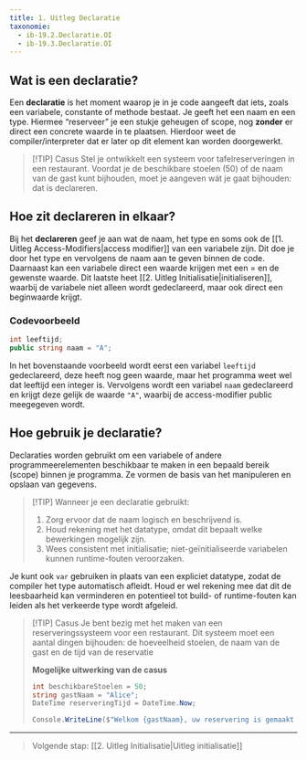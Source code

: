 ```yaml
---
title: 1. Uitleg Declaratie
taxonomie:
  - ib-19.2.Declaratie.OI
  - ib-19.3.Declaratie.OI
---
```


## Wat is een declaratie?
Een **declaratie** is het moment waarop je in je code aangeeft dat iets, zoals een variabele, constante of methode bestaat. Je geeft het een naam en een type. Hiermee “reserveer” je een stukje geheugen of scope, nog **zonder** er direct een concrete waarde in te plaatsen. Hierdoor weet de compiler/interpreter dat er later op dit element kan worden doorgewerkt.

> [!TIP] Casus
> Stel je ontwikkelt een systeem voor tafelreserveringen in een restaurant. Voordat je de beschikbare stoelen (50) of de naam van de gast kunt bijhouden, moet je aangeven wát je gaat bijhouden: dat is declareren.  

## Hoe zit declareren in elkaar?
Bij het **declareren** geef je aan wat de naam, het type en soms ook de [[1. Uitleg Access-Modifiers|access modifier]] van een variabele zijn. Dit doe je door het type en vervolgens de naam aan te geven binnen de code.
Daarnaast kan een variabele direct een waarde krijgen met een = en de gewenste waarde. Dit laatste heet [[2. Uitleg Initialisatie|initialiseren]], waarbij de variabele niet alleen wordt gedeclareerd, maar ook direct een beginwaarde krijgt.

### Codevoorbeeld
```csharp
int leeftijd;
public string naam = "A";
```

In het bovenstaande voorbeeld wordt eerst een variabel `leeftijd` gedeclareerd, deze heeft nog geen waarde, maar het programma weet wel dat leeftijd een integer is. 
Vervolgens wordt een variabel `naam` gedeclareerd en krijgt deze gelijk de waarde `"A"`, waarbij de access-modifier public meegegeven wordt.

## Hoe gebruik je declaratie?
Declaraties worden gebruikt om een variabele of andere programmeerelementen beschikbaar te maken in een bepaald bereik (scope) binnen je programma. 
Ze vormen de basis van het manipuleren en opslaan van gegevens. 

> [!TIP] Wanneer je een declaratie gebruikt:
> 1. Zorg ervoor dat de naam logisch en beschrijvend is.
> 2. Houd rekening met het datatype, omdat dit bepaalt welke bewerkingen mogelijk zijn.
> 3. Wees consistent met initialisatie; niet-geïnitialiseerde variabelen kunnen runtime-fouten veroorzaken.

Je kunt ook `var` gebruiken in plaats van een expliciet datatype, zodat de compiler het type automatisch afleidt.
Houd er wel rekening mee dat dit de leesbaarheid kan verminderen en potentieel tot build- of runtime-fouten kan leiden als het verkeerde type wordt afgeleid.

> [!TIP] Casus
> Je bent bezig met het maken van een reserveringssysteem voor een restaurant. Dit systeem moet een aantal dingen bijhouden: de hoeveelheid stoelen, de naam van de gast en de tijd van de reservatie 
> 
> **Mogelijke uitwerking van de casus**
> ```csharp
> int beschikbareStoelen = 50;
> string gastNaam = "Alice";
> DateTime reserveringTijd = DateTime.Now;
> 
> Console.WriteLine($"Welkom {gastNaam}, uw reservering is gemaakt voor {reserveringTijd}. Er zijn nog {beschikbareStoelen} stoelen beschikbaar.");
> ```

---

> Volgende stap: [[2. Uitleg Initialisatie|Uitleg initialisatie]]
